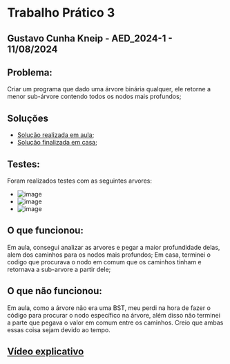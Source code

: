 # Trabalho Prático 3
## Gustavo Cunha Kneip - AED_2024-1 - 11/08/2024
## Problema:
Criar um programa que dado uma árvore binária qualquer, ele retorne a menor sub-árvore contendo todos os nodos mais profundos;
## Soluções
- [Solução realizada em aula](./CodigoEmAula/Tarefa2-Leetcode860-GustavoCunhaKneip.c);
- [Solução finalizada em casa](./CodigoFinalizado/Tarefa2-Leetcode860-GustavoCunhaKneip-Finalizado.c);
## Testes:
Foram realizados testes com as seguintes arvores:
- ![image](https://github.com/user-attachments/assets/580e4cd9-ddfd-46fe-9272-1e86cf431359)
- ![image](https://github.com/user-attachments/assets/f4dafbad-0990-4ee5-8ed9-b8469ffcaefb)
- ![image](https://github.com/user-attachments/assets/3c25fc1a-540e-4214-bcf3-47a2b17cc453)
## O que funcionou:
Em aula, consegui analizar as arvores e pegar a maior profundidade delas, alem dos caminhos para os nodos mais profundos; Em casa, terminei o codigo que procurava o nodo em comum que os caminhos tinham e retornava a sub-arvore a partir dele;
## O que não funcionou:
Em aula, como a árvore não era uma BST, meu perdi na hora de fazer o código para procurar o nodo específico na árvore, além disso não terminei a parte que pegava o valor em comum entre os caminhos. Creio que ambas essas coisa sejam devido ao tempo.
## [Vídeo explicativo](https://youtu.be/eDySrfGXwfk)
